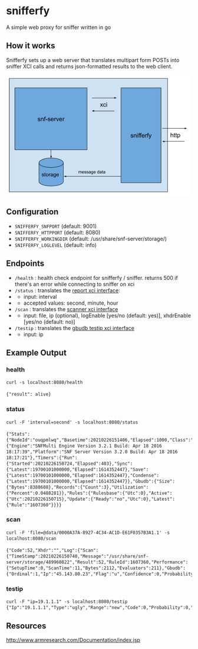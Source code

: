# snifferfy
A simple web proxy for sniffer written in go

## How it works
Snifferfy sets up a web server that translates multipart form POSTs into sniffer XCI calls and returns json-formatted results to the web client.

![alt text](assets/snifferfy.png "diagram")

## Configuration
* `SNIFFERFY_SNFPORT` (default: 9001)
* `SNIFFERFY_HTTPPORT` (default: 8080)
* `SNIFFERFY_WORKINGDIR` (default: /usr/share/snf-server/storage/)
* `SNIFFERFY_LOGLEVEL` (default: info)

## Endpoints

* `/health` : health check endpoint for snifferfy / sniffer. returns 500 if there's an error while connecting to sniffer on xci
* `/status` : translates the [report xci interface](http://www.armresearch.com/Documentation/QA/snfxcireport-1283695785.jsp): 
* * input: interval
* * accepted values: second, minute, hour
* `/scan` : translates the [scanner xci interface](http://www.armresearch.com/Documentation/QA/snfxciscanner-1956222249.jsp)
* * input: file, ip (optional), logEnable [yes/no (default: yes)], xhdrEnable [yes/no (default: no)]
* `/testip` : translates the [gbudb testip xci interface](http://www.armresearch.com/Documentation/QA/xci_gbudb_test_format--572797157.jsp)
* * input: ip


## Example Output

### health
```
curl -s localhost:8080/health

{"result": alive}
```

### status
```
curl -F 'interval=second' -s localhost:8080/status

{"Stats":{"NodeId":"ouqpmlwq","Basetime":20210226151406,"Elapsed":1000,"Class":"second","Version":{"Engine":"SNFMulti Engine Version 3.2.1 Build: Apr 18 2016 18:17:39","Platform":"SNF Server Version 3.2.0 Build: Apr 18 2016 18:17:21"},"Timers":{"Run":{"Started":20210226150724,"Elapsed":403},"Sync":{"Latest":19700101000000,"Elapsed":1614352447},"Save":{"Latest":19700101000000,"Elapsed":1614352447},"Condense":{"Latest":19700101000000,"Elapsed":1614352447}},"Gbudb":{"Size":{"Bytes":8388608},"Records":{"Count":3},"Utilization":{"Percent":0.0488281}},"Rules":{"Rulesbase":{"Utc":0},"Active":{"Utc":20210226150715},"Update":{"Ready":"no","Utc":0},"Latest":{"Rule":"1607360"}}}}
```
### scan
```
curl -F 'file=@data/0000A37A-8927-4C34-AC1D-E61F0357B3A1.1' -s localhost:8080/scan

{"Code":52,"Xhdr":"","Log":{"Scan":{"TimeStamp":20210226150740,"Message":"/usr/share/snf-server/storage/489960822","Result":52,"RuleId":1607360,"Performance":{"SetupTime":0,"ScanTime":11,"Bytes":2112,"Evaluators":211},"Gbudb":{"Ordinal":1,"Ip":"45.143.80.23","Flag":"u","Confidence":0,"Probability":0,"Result":"New"}}}}
```

### testip
```
curl -F "ip=19.1.1.1" -s localhost:8080/testip
{"Ip":"19.1.1.1","Type":"ugly","Range":"new","Code":0,"Probability":0,"Confidence":0,"Bad":0,"Good":0}
```

## Resources
http://www.armresearch.com/Documentation/index.jsp